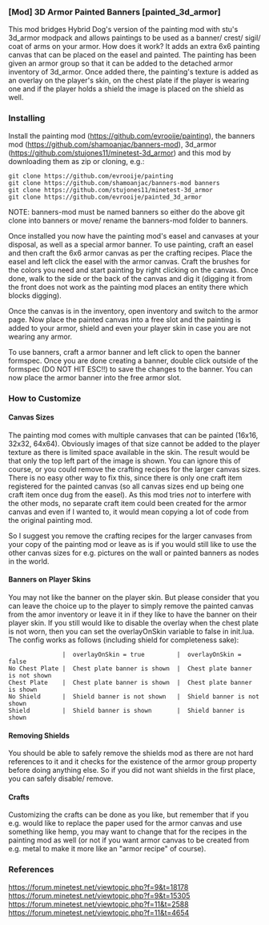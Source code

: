 ### [Mod] 3D Armor Painted Banners [painted_3d_armor]
This mod bridges Hybrid Dog's version of the painting mod with stu's 3d_armor modpack and allows paintings to be used as a banner/ crest/ sigil/ coat of arms on your armor. How does it work? It adds an extra 6x6 painting canvas that can be placed on the easel and painted. The painting has been given an armor group so that it can be added to the detached armor inventory of 3d_armor. Once added there, the painting's texture is added as an overlay on the player's skin, on the chest plate if the player is wearing one and if the player holds a shield the image is placed on the shield as well.

### Installing
Install the painting mod (https://github.com/evrooije/painting), the banners mod (https://github.com/shamoanjac/banners-mod), 3d_armor (https://github.com/stujones11/minetest-3d_armor) and this mod by downloading them as zip or cloning, e.g.:

```
git clone https://github.com/evrooije/painting
git clone https://github.com/shamoanjac/banners-mod banners
git clone https://github.com/stujones11/minetest-3d_armor
git clone https://github.com/evrooije/painted_3d_armor
```

NOTE: banners-mod must be named banners so either do the above git clone into banners or move/ rename the banners-mod folder to banners.

Once installed you now have the painting mod's easel and canvases at your disposal, as well as a special armor banner. To use painting, craft an easel and then craft the 6x6 armor canvas as per the crafting recipes. Place the easel and left click the easel with the armor canvas. Craft the brushes for the colors you need and start painting by right clicking on the canvas. Once done, walk to the side or the back of the canvas and dig it (digging it from the front does not work as the painting mod places an entity there which blocks digging).

Once the canvas is in the inventory, open inventory and switch to the armor page. Now place the painted canvas into a free slot and the painting is added to your armor, shield and even your player skin in case you are not wearing any armor.

To use banners, craft a armor banner and left click to open the banner formspec. Once you are done creating a banner, double click outside of the formspec (DO NOT HIT ESC!!) to save the changes to the banner. You can now place the armor banner into the free armor slot.

### How to Customize
#### Canvas Sizes
The painting mod comes with multiple canvases that can be painted (16x16, 32x32, 64x64). Obviously images of that size cannot be added to the player texture as there is limited space available in the skin. The result would be that only the top left part of the image is shown. You can ignore this of course, or you could remove the crafting recipes for the larger canvas sizes. There is no easy other way to fix this, since there is only one craft item registered for the painted canvas (so all canvas sizes end up being one craft item once dug from the easel). As this mod tries *not* to interfere with the other mods, no separate craft item could been created for the armor canvas and even if I wanted to, it would mean copying a lot of code from the original painting mod.

So I suggest you remove the crafting recipes for the larger canvases from your copy of the painting mod or leave as is if you would still like to use the other canvas sizes for e.g. pictures on the wall or painted banners as nodes in the world.

#### Banners on Player Skins
You may not like the banner on the player skin. But please consider that you can leave the choice up to the player to simply remove the painted canvas from the amor inventory or leave it in if they like to have the banner on their player skin. If you still would like to disable the overlay when the chest plate is not worn, then you can set the overlayOnSkin variable to false in init.lua. The config works as follows (including shield for completeness sake):

```
               |  overlayOnSkin = true         |  overlayOnSkin = false
No Chest Plate |  Chest plate banner is shown  |  Chest plate banner is not shown
Chest Plate    |  Chest plate banner is shown  |  Chest plate banner is shown
No Shield      |  Shield banner is not shown   |  Shield banner is not shown
Shield         |  Shield banner is shown       |  Shield banner is shown 
```

#### Removing Shields
You should be able to safely remove the shields mod as there are not hard references to it and it checks for the existence of the armor group property before doing anything else. So if you did not want shields in the first place, you can safely disable/ remove.

#### Crafts
Customizing the crafts can be done as you like, but remember that if you e.g. would like to replace the paper used for the armor canvas and use something like hemp, you may want to change that for the recipes in the painting mod as well (or not if you want armor canvas to be created from e.g. metal to make it more like an "armor recipe" of course).

### References
https://forum.minetest.net/viewtopic.php?f=9&t=18178
https://forum.minetest.net/viewtopic.php?f=9&t=15305
https://forum.minetest.net/viewtopic.php?f=11&t=2588
https://forum.minetest.net/viewtopic.php?f=11&t=4654
